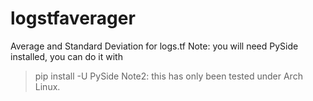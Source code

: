 # logstfaverager
Average and Standard Deviation for logs.tf
Note: you will need PySide installed, you can do it with
>pip install -U PySide
Note2: this has only been tested under Arch Linux.
